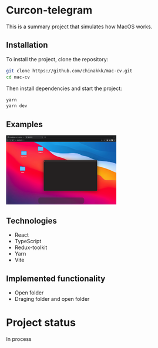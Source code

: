 # Curcon-telegram

This is a summary project that simulates how MacOS works.

## Installation

To install the project, clone the repository:

```bash
git clone https://github.com/chinakkk/mac-cv.git
cd mac-cv
```

Then install dependencies and start the project:

```bash
yarn
yarn dev
```

## Examples

<div>
  <img src="https://github.com/chinakkk/mac-cv/blob/main/src/assets/screenshots/screenshot.png" alt="Screenshot 1" width="300" style="margin-right: 20px;" />
</div>

## Technologies

- React
- TypeScript
- Redux-toolkit
- Yarn
- Vite

## Implemented functionality

- Open folder
- Draging folder and open folder

# Project status
In process



